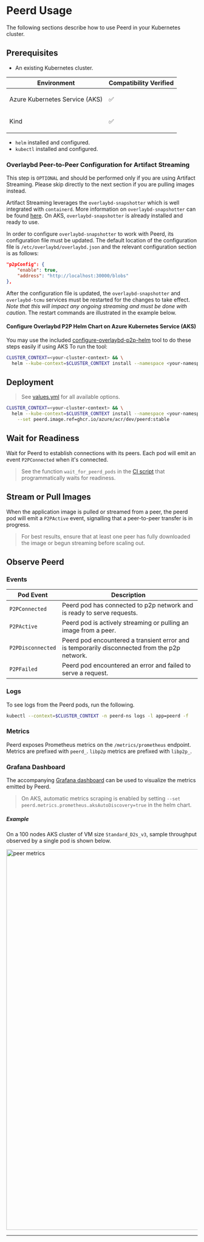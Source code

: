 # Peerd Usage

The following sections describe how to use Peerd in your Kubernetes cluster.

## Prerequisites

- An existing Kubernetes cluster.

| Environment                    | Compatibility Verified |
| ------------------------------ | ---------------------- |
| Azure Kubernetes Service (AKS) | <p>&#9989;</p>         |
| Kind                           | <p>&#9989;</p>         |

- `helm` installed and configured.
- `kubectl` installed and configured.

### Overlaybd Peer-to-Peer Configuration for Artifact Streaming

This step is `OPTIONAL` and should be performed only if you are using Artifact Streaming. Please skip directly to the next
section if you are pulling images instead.

Artifact Streaming leverages the `overlaybd-snapshotter` which is well integrated with `containerd`. More information on
`overlaybd-snapshotter` can be found [here](overlaybd-snapshotter). On AKS, `overlaybd-snapshotter` is already installed
and ready to use.

In order to configure `overlaybd-snapshotter` to work with Peerd, its configuration file must be updated. The default
location of the configuration file is `/etc/overlaybd/overlaybd.json` and the relevant configuration section is as follows:

```json
"p2pConfig": {
    "enable": true,
    "address": "http://localhost:30000/blobs"
},
```

After the configuration file is updated, the `overlaybd-snapshotter` and `overlaybd-tcmu` services must be restarted for
the changes to take effect. *Note that this will impact any ongoing streaming and must be done with caution*. The restart
commands are illustrated in the example below.

#### Configure Overlaybd P2P Helm Chart on Azure Kubernetes Service (AKS)

You may use the included [configure-overlaybd-p2p-helm] tool to do these steps easily if using AKS
To run the tool:

```bash
CLUSTER_CONTEXT=<your-cluster-context> && \
  helm --kube-context=$CLUSTER_CONTEXT install --namespace <your-namespace> --create-namespace --wait overlaybd ./tools/configure-overlaybd-p2p-helm
```

## Deployment

> See [values.yml] for all available options.

```bash
CLUSTER_CONTEXT=<your-cluster-context> && \
  helm --kube-context=$CLUSTER_CONTEXT install --namespace <your-namespace> --create-namespace --wait peerd ./build/package/peerd-helm \
    --set peerd.image.ref=ghcr.io/azure/acr/dev/peerd:stable
```

## Wait for Readiness

Wait for Peerd to establish connections with its peers. Each pod will emit an event `P2PConnected` when it's connected.

> See the function `wait_for_peerd_pods` in the [CI script][ci-script-readiness] that programmatically waits for readiness.

## Stream or Pull Images

When the application image is pulled or streamed from a peer, the peerd pod will emit a `P2PActive` event, signalling that
a peer-to-peer transfer is in progress.

> For best results, ensure that at least one peer has fully downloaded the image or begun streaming before scaling out.
## Observe Peerd

### Events

| Pod Event         | Description                                                                                   |
| ----------------- | --------------------------------------------------------------------------------------------- |
| `P2PConnected`    | Peerd pod has connected to p2p network and is ready to serve requests.                        |
| `P2PActive`       | Peerd pod is actively streaming or pulling an image from a peer.                              |
| `P2PDisconnected` | Peerd pod encountered a transient error and is temporarily disconnected from the p2p network. |
| `P2PFailed`       | Peerd pod encountered an error and failed to serve a request.                                 |

### Logs

To see logs from the Peerd pods, run the following.

```bash
kubectl --context=$CLUSTER_CONTEXT -n peerd-ns logs -l app=peerd -f
```

### Metrics

Peerd exposes Prometheus metrics on the `/metrics/prometheus` endpoint. Metrics are prefixed with `peerd_`. `libp2p` metrics
are prefixed with `libp2p_`.

### Grafana Dashboard

The accompanying [Grafana dashboard] can be used to visualize the metrics emitted by Peerd.

> On AKS, automatic metrics scraping is enabled by setting `--set peerd.metrics.prometheus.aksAutoDiscovery=true` in the
> helm chart.

##### Example

On a 100 nodes AKS cluster of VM size `Standard_D2s_v3`, sample throughput observed by a single pod is shown below.

<img src="../assets/images/peer-metrics.png" alt="peer metrics" width="1000">

---

[azure.sh]: ../build/ci/scripts/azure.sh
[ci-script-readiness]: ../build/ci/scripts/azure.sh
[configure-overlaybd-p2p-helm]: ../tools/configure-overlaybd-p2p-helm/
[Grafana dashboard]: ../build/package/peerd-grafana/dashboard.json
[overlaybd-snapshotter]: https://github.com/containerd/accelerated-container-image?tab=readme-ov-file#components
[values.yml]: ../build/package/peerd-helm/values.yaml